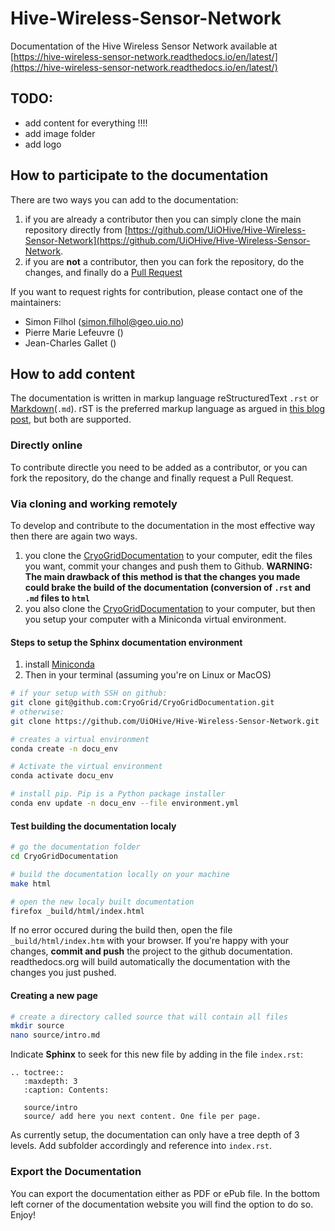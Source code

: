 # Hive-Wireless-Sensor-Network
Documentation of the Hive Wireless Sensor Network available at [https://hive-wireless-sensor-network.readthedocs.io/en/latest/](https://hive-wireless-sensor-network.readthedocs.io/en/latest/)

## TODO:
- add content for everything !!!!
- add image folder
- add logo

## How to participate to the documentation

There are two ways you can add to the documentation:

1.  if you are already a contributor then you can simply clone the main repository directly from [https://github.com/UiOHive/Hive-Wireless-Sensor-Network](https://github.com/UiOHive/Hive-Wireless-Sensor-Network.
2.  if you are **not** a contributor, then you can fork the repository, do the changes, and finally do a [Pull Request](https://www.thinkful.com/learn/github-pull-request-tutorial/)

If you want to request rights for contribution, please contact one of the maintainers: 
- Simon Filhol (simon.filhol@geo.uio.no)
- Pierre Marie Lefeuvre ()
- Jean-Charles Gallet ()


## How to add content

The documentation is written in markup language reStructuredText `.rst` or [Markdown](https://www.markdownguide.org/basic-syntax/)(`.md`). rST is the preferred markup language as argued in [this blog post](https://www.ericholscher.com/blog/2016/mar/15/dont-use-markdown-for-technical-docs/), but both are supported.


### Directly online

To contribute directle you need to be added as a contributor, or you can fork the repository, do the change and finally request a Pull Request.


### Via cloning and working remotely

To develop and contribute to the documentation in the most effective way then there are again two ways.

1.  you clone the [CryoGridDocumentation](https://github.com/UiOHive/Hive-Wireless-Sensor-Network) to your computer, edit the files you want, commit your changes and push them to Github. **WARNING: The main drawback of this method is that the changes you made could brake the build of the documentation (conversion of `.rst` and `.md` files to `html`**
2.  you also clone the [CryoGridDocumentation](https://github.com/UiOHive/Hive-Wireless-Sensor-Network) to your computer, but then you setup your computer with a Miniconda virtual environment.

#### Steps to setup the Sphinx documentation environment

1.  install [Miniconda](https://docs.conda.io/en/latest/miniconda.html)
2.  Then in your terminal (assuming you're on Linux or MacOS)

```bash
# if your setup with SSH on github:
git clone git@github.com:CryoGrid/CryoGridDocumentation.git
# otherwise:
git clone https://github.com/UiOHive/Hive-Wireless-Sensor-Network.git

# creates a virtual environment
conda create -n docu_env

# Activate the virtual environment
conda activate docu_env

# install pip. Pip is a Python package installer
conda env update -n docu_env --file environment.yml
```

#### Test building the documentation localy
```bash
# go the documentation folder
cd CryoGridDocumentation

# build the documentation locally on your machine
make html

# open the new localy built documentation
firefox _build/html/index.html
```

If no error occured during the build then, open the file `_build/html/index.htm` with your browser. If you're happy with your changes, **commit and push** the project to the github documentation. readthedocs.org will build automatically the documentation with the changes you just pushed.

#### Creating a new page
```bash
# create a directory called source that will contain all files
mkdir source
nano source/intro.md
```

Indicate **Sphinx** to seek for this new file by adding in the file `index.rst`:
```
.. toctree::
   :maxdepth: 3
   :caption: Contents:

   source/intro
   source/ add here you next content. One file per page. 
```

As currently setup, the documentation can only have a tree depth of 3 levels. Add subfolder accordingly and reference into `index.rst`.

### Export the Documentation

You can export the documentation either as PDF or ePub file. In the bottom left corner of the documentation website you will find the option to do so. Enjoy!